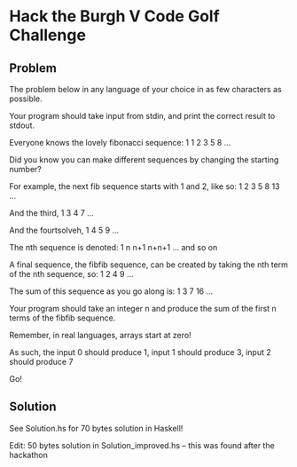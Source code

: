 # Hack the Burgh V Code Golf Challenge


## Problem

The problem below in any language of your choice in as few characters as possible.

Your program should take input from stdin, and print the correct result to stdout.

Everyone knows the lovely fibonacci sequence: 1 1 2 3 5 8 ...


Did you know you can make different sequences by changing the starting number?

For example, the next fib sequence starts with 1 and 2, like so: 1 2 3 5 8 13 ...

And the third, 1 3 4 7 ...

And the fourtsolveh, 1 4 5 9 ...

The nth sequence is denoted: 1 n n+1 n+n+1 ... and so on

A final sequence, the fibfib sequence, can be created by taking the nth term of the nth sequence, so: 1 2 4 9 ...

The sum of this sequence as you go along is: 1 3 7 16 ...

Your program should take an integer n and produce the sum of the first n terms of the fibfib sequence.

Remember, in real languages, arrays start at zero!

As such, the input 0 should produce 1, input 1 should produce 3, input 2 should produce 7

Go!


## Solution

See Solution.hs for 70 bytes solution in Haskell!

Edit: 50 bytes solution in Solution_improved.hs – this was found after the hackathon
